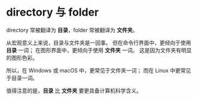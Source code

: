 # directory 与 folder

directory 常被翻译为 **目录**，folder 常被翻译为 **文件夹**。

从宏观意义上来说，目录与文件夹是一回事。
但在命令行界面中，更倾向于使用 **目录** 一词；
在图形界面中，更倾向于使用 **文件夹** 一词。
这是因为文件夹有明显的图形色彩。

所以，在 Windows 或 macOS 中，更常见于文件夹一词；
而在 Linux 中更常见于目录一词。

值得注意的是，**目录** 比 **文件夹** 要更具备计算机科学含义。
